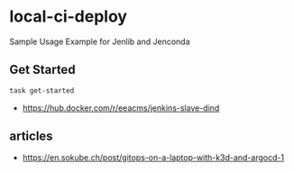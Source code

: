 # local-ci-deploy

Sample Usage Example for Jenlib and Jenconda

## Get Started

```bash
task get-started
```
- https://hub.docker.com/r/eeacms/jenkins-slave-dind

## articles

- https://en.sokube.ch/post/gitops-on-a-laptop-with-k3d-and-argocd-1